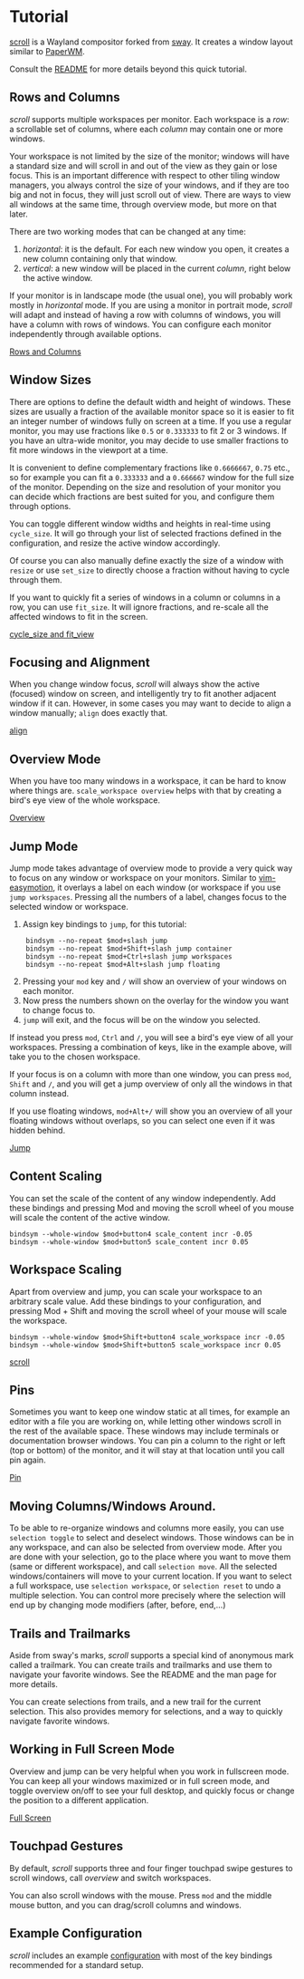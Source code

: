 # Tutorial

[scroll](https://github.com/dawsers/scroll) is a Wayland compositor forked from
[sway](https://github.com/swaywm/sway). It creates a window layout similar to
[PaperWM](https://github.com/paperwm/PaperWM).

Consult the [README](https://github.com/dawsers/scroll/blob/master/README.md)
for more details beyond this quick tutorial.

## Rows and Columns

*scroll* supports multiple workspaces per monitor. Each workspace is a
*row*: a scrollable set of columns, where each *column* may contain one or
more windows.

Your workspace is not limited by the size of the monitor; windows will have a
standard size and will scroll in and out of the view as they gain or lose focus.
This is an important difference with respect to other tiling window managers,
you always control the size of your windows, and if they are too big and not
in focus, they will just scroll out of view. There are ways to view all
windows at the same time, through overview mode, but more on that later.

There are two working modes that can be changed at any time:

1. *horizontal*: it is the default. For each new window you open, it creates a new
   column containing only that window.
2. *vertical*: a new window will be placed in the current *column*,
   right below the active window.

If your monitor is in landscape mode (the usual one), you will probably work
mostly in *horizontal* mode. If you are using a monitor in portrait mode, *scroll*
will adapt and instead of having a row with columns of windows, you will have
a column with rows of windows. You can configure each monitor independently through
available options.

[Rows and Columns](https://github.com/user-attachments/assets/853d8117-99a0-4910-baa7-7a99e6acfe1e)


## Window Sizes

There are options to define the default width and height of windows. These
sizes are usually a fraction of the available monitor space so it is easier to
fit an integer number of windows fully on screen at a time. If you use a regular
monitor, you may use fractions like `0.5` or `0.333333` to fit 2 or 3
windows. If you have an ultra-wide monitor, you may decide to use smaller
fractions to fit more windows in the viewport at a time.

It is convenient to define complementary fractions like `0.6666667`, `0.75` etc.,
so for example you can fit a `0.333333` and a `0.666667` window for the full
size of the monitor. Depending on the size and resolution of your monitor you
can decide which fractions are best suited for you, and configure them
through options.

You can toggle different window widths and heights in real-time using
`cycle_size`. It will go through your list of selected fractions defined in the
configuration, and resize the active window accordingly.

Of course you can also manually define exactly the size of a window with
`resize` or use `set_size` to directly choose a fraction without having to
cycle through them.

If you want to quickly fit a series of windows in a column or columns in a
row, you can use `fit_size`. It will ignore fractions, and re-scale all the
affected windows to fit in the screen.

[cycle_size and fit_view](https://github.com/user-attachments/assets/3a034369-5246-4868-a696-bfeb044c7c0d)


## Focusing and Alignment

When you change window focus, *scroll* will always show the active
(focused) window on screen, and intelligently try to fit another adjacent
window if it can. However, in some cases you may want to decide to align a
window manually; `align` does exactly that.

[align](https://github.com/user-attachments/assets/974f0916-0a0e-453a-bdb2-09e2674c9a7a)


## Overview Mode

When you have too many windows in a workspace, it can be hard to know where
things are. `scale_workspace overview` helps with that by creating a bird's eye view
of the whole workspace.

[Overview](https://github.com/user-attachments/assets/618fa129-f3db-4970-8dff-4d2ed7ed5ae2)


## Jump Mode

Jump mode takes advantage of overview mode to provide a very quick way to focus on
any window or workspace on your monitors. Similar to [vim-easymotion](https://github.com/easymotion/vim-easymotion),
it overlays a label on each window (or workspace if you use `jump workspaces`.
Pressing all the numbers of a label, changes focus to the selected window or
workspace.

1. Assign key bindings to `jump`, for this tutorial:

``` config
    bindsym --no-repeat $mod+slash jump
    bindsym --no-repeat $mod+Shift+slash jump container
    bindsym --no-repeat $mod+Ctrl+slash jump workspaces
    bindsym --no-repeat $mod+Alt+slash jump floating
```

2. Pressing your `mod` key and `/` will show an overview of your windows on
   each monitor.
3. Now press the numbers shown on the overlay for the window you want to change
   focus to.
4. `jump` will exit, and the focus will be on the window you selected.

If instead you press `mod`, `Ctrl` and `/`, you will see a bird's eye view of
all your workspaces. Pressing a combination of keys, like in the example
above, will take you to the chosen workspace.

If your focus is on a column with more than one window, you can press `mod`,
`Shift` and `/`, and you will get a jump overview of only all the windows in that
column instead.

If you use floating windows, `mod+Alt+/` will show you an overview of
all your floating windows without overlaps, so you can select one even if it
was hidden behind.

[Jump](https://github.com/user-attachments/assets/33bec595-148f-4449-bcd6-e1cc9e5b9a1a)


## Content Scaling

You can set the scale of the content of any window independently. Add these
bindings and pressing Mod and moving the scroll wheel of you mouse will scale
the content of the active window.

``` config
bindsym --whole-window $mod+button4 scale_content incr -0.05
bindsym --whole-window $mod+button5 scale_content incr 0.05
```

## Workspace Scaling

Apart from overview and jump, you can scale your workspace to an arbitrary
scale value. Add these bindings to your configuration, and pressing Mod +
Shift and moving the scroll wheel of your mouse will scale the workspace.

``` config
bindsym --whole-window $mod+Shift+button4 scale_workspace incr -0.05
bindsym --whole-window $mod+Shift+button5 scale_workspace incr 0.05
```

[scroll](https://github.com/user-attachments/assets/4a063bed-5c14-4c71-88a8-1ccfaa009ff5)


## Pins

Sometimes you want to keep one window static at all times, for example an
editor with a file you are working on, while letting other windows scroll
in the rest of the available space. These windows may include terminals or
documentation browser windows. You can pin a column to the right or left
(top or bottom) of the monitor, and it will stay at that location until you
call pin again.

[Pin](https://github.com/user-attachments/assets/5d0ea318-832e-441c-be16-e0e6af278fc4)


## Moving Columns/Windows Around.

To be able to re-organize windows and columns more easily, you can use
`selection toggle` to select and deselect windows. Those windows can be in
any workspace, and can also be selected from overview mode. After you are
done with your selection, go to the place where you want to move them (same
or different workspace), and call `selection move`. All the selected
windows/containers will move to your current location. If you want to select
a full workspace, use `selection workspace`, or `selection reset` to undo a
multiple selection. You can control more precisely where the selection will
end up by changing mode modifiers (after, before, end,...)


## Trails and Trailmarks

Aside from sway's marks, *scroll* supports a special kind of anonymous mark
called a trailmark. You can create trails and trailmarks and use them to
navigate your favorite windows. See the README and the man page for more
details.

You can create selections from trails, and a new trail for the current
selection. This also provides memory for selections, and a way to quickly
navigate favorite windows.

## Working in Full Screen Mode

Overview and jump can be very helpful when you work in fullscreen mode. You
can keep all your windows maximized or in full screen mode, and toggle
overview on/off to see your full desktop, and quickly focus or change the
position to a different application.

[Full Screen](https://github.com/user-attachments/assets/fed977a0-8e87-4f94-bd68-7159578499ba)


## Touchpad Gestures

By default, *scroll* supports three and four finger touchpad swipe
gestures to scroll windows, call *overview* and switch workspaces.

You can also scroll windows with the mouse. Press `mod` and the middle mouse
button, and you can drag/scroll columns and windows.

## Example Configuration

*scroll* includes an example [configuration](https://github.com/dawsers/scroll/blob/master/config.in)
with most of the key bindings recommended for a standard setup.
